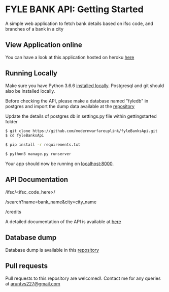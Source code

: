 # FYLE BANK API: Getting Started

A simple web application to fetch bank details based on ifsc code, and branches of a bank in a city

## View Application online

You can have a look at this application hosted on heroku [here](https://fierce-reaches-85054.herokuapp.com/)

## Running Locally

Make sure you have Python 3.6.6 [installed locally](http://install.python-guide.org). Postgresql and git should also be installed locally.

Before checking the API, please make a database named "fyledb" in postgres and import the dump data available at the [repository](https://github.com/snarayanank2/indian_banks)

Update the details of postgres db in settings.py file within gettingstarted folder

```sh
$ git clone https://github.com/modernwarfareuplink/fyleBanksApi.git
$ cd fyleBanksApi

$ pip install -r requirements.txt

$ python3 manage.py runserver
```

Your app should now be running on [localhost:8000](http://localhost:8000/).

## API Documentation

/ifsc/<ifsc_code_here>/

/search?name=bank_name&city=city_name

/credits

A detailed documentation of the API is available at [here](https://documenter.getpostman.com/view/5036904/S1ERwxDm)

## Database dump

Database dump is available in this [repository](https://github.com/snarayanank2/indian_banks)

## Pull requests

Pull requests to this repository are welcomed!. Contact me for any queries at aruntvs227@gmail.com
